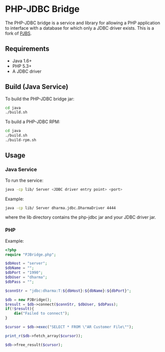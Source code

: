 # PHP-JDBC Bridge

The PHP-JDBC bridge is a service and library for allowing a PHP application
to interface with a database for which only a JDBC driver exists. This is a
fork of [PJBS](http://sourceforge.net/projects/pjbs/).

## Requirements

* Java 1.6+
* PHP 5.3+
* A JDBC driver

## Build (Java Service)

To build the PHP-JDBC bridge jar:

```sh
cd java
./build.sh
```

To build a PHP-JDBC RPM:

```sh
cd java
./build.sh
./build-rpm.sh
```

## Usage

### Java Service

To run the service:

```sh 
java -cp lib/ Server <JDBC driver entry point> <port>
```

Example:

```sh
java -cp lib/ Server dharma.jdbc.DharmaDriver 4444
```

where the lib directory contains the php-jdbc jar and your JDBC driver jar.

### PHP

Example:

```php
<?php
require "PJBridge.php";

$dbHost = "server";
$dbName = "";
$dbPort = "1990";
$dbUser = "dharma";
$dbPass = "";

$connStr = "jdbc:dharma:T:${dbHost}:${dbName}:${dbPort}";

$db = new PJBridge();
$result = $db->connect($connStr, $dbUser, $dbPass);
if(!$result){
    die("Failed to connect");
}

$cursor = $db->exec("SELECT * FROM \"AR Customer File\"");

print_r($db->fetch_array($cursor));

$db->free_result($cursor);
```
